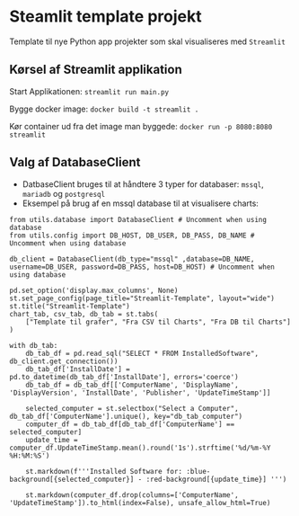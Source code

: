 # Steamlit template projekt
Template til nye Python app projekter som skal visualiseres med ```Streamlit```

## Kørsel af Streamlit applikation
Start Applikationen: ```streamlit run main.py```

Bygge docker image: ```docker build -t streamlit .```

Kør container ud fra det image man byggede: ```docker run -p 8080:8080 streamlit```


## Valg af DatabaseClient
* DatbaseClient bruges til at håndtere 3 typer for databaser: ```mssql```, ```mariadb``` og ```postgresql```
* Eksempel på brug af en mssql database til at visualisere charts:
```
from utils.database import DatabaseClient # Uncomment when using database
from utils.config import DB_HOST, DB_USER, DB_PASS, DB_NAME # Uncomment when using database

db_client = DatabaseClient(db_type="mssql" ,database=DB_NAME, username=DB_USER, password=DB_PASS, host=DB_HOST) # Uncomment when using database

pd.set_option('display.max_columns', None)
st.set_page_config(page_title="Streamlit-Template", layout="wide")
st.title("Streamlit-Template")
chart_tab, csv_tab, db_tab = st.tabs(
    ["Template til grafer", "Fra CSV til Charts", "Fra DB til Charts"]
)

with db_tab:
    db_tab_df = pd.read_sql("SELECT * FROM InstalledSoftware", db_client.get_connection())
    db_tab_df['InstallDate'] = pd.to_datetime(db_tab_df['InstallDate'], errors='coerce')
    db_tab_df = db_tab_df[['ComputerName', 'DisplayName', 'DisplayVersion', 'InstallDate', 'Publisher', 'UpdateTimeStamp']]

    selected_computer = st.selectbox("Select a Computer", db_tab_df['ComputerName'].unique(), key="db_tab_computer")
    computer_df = db_tab_df[db_tab_df['ComputerName'] == selected_computer]
    update_time = computer_df.UpdateTimeStamp.mean().round('1s').strftime('%d/%m-%Y %H:%M:%S')

    st.markdown(f'''Installed Software for: :blue-background[{selected_computer}] - :red-background[{update_time}] ''')

    st.markdown(computer_df.drop(columns=['ComputerName', 'UpdateTimeStamp']).to_html(index=False), unsafe_allow_html=True)

```